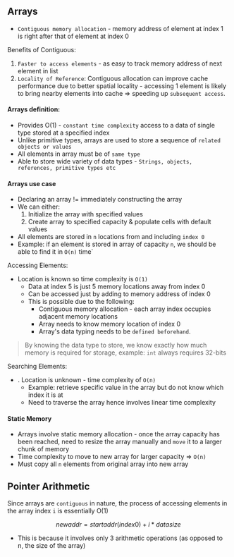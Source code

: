 ## Arrays

* `Contiguous memory allocation` - memory address of element at index 1 is right after that of element at index 0

Benefits of Contiguous:
1. `Faster to access elements` - as easy to track memory address of next element in list
2. `Locality of Reference`: Contiguous allocation can improve cache performance due to better spatial locality - accessing 1 element is likely to bring nearby elements into cache => speeding up `subsequent access`.

#### Arrays definition:
* Provides O(1) - `constant time complexity` access to a data of single type stored at a specified index
* Unlike primitive types, arrays are used to store a sequence of `related objects or values`
* All elements in array must be of `same type`
* Able to store wide variety of data types - `Strings, objects, references, primitive types etc`

#### Arrays use case
* Declaring an array != immediately constructing the array
* We can either:
    1. Initialize the array with specified values
    2. Create array to specified capacity & populate cells with default values
* All elements are stored in `n` locations from and including `index 0`
* Example: if an element is stored in array of capacity `n`, we should be able to find it in `O(n)` time`

Accessing Elements:
*  Location is known so time complexity is `O(1)`
    * Data at index 5 is just 5 memory locations away from index 0
    * Can be accessed just by adding to memory address of index 0
    * This is possible due to the following:
        * Contiguous memory allocation - each array index occupies adjacent memory locations
        * Array needs to know memory location of index 0
        * Array's data typing needs to be `defined beforehand`.
> By knowing the data type to store, we know exactly how much memory is required for storage, example: `int` always requires 32-bits

Searching Elements:
* . Location is unknown - time complexity of `O(n)`
    * Example: retrieve specific value in the array but do not know which index it is at
    * Need to traverse the array hence involves linear time complexity 

#### Static Memory
* Arrays involve static memory allocation - once the array capacity has been reached, need to resize the array manually and `move` it to a larger chunk of memory
* Time complexity to move to new array for larger capacity => `O(n)`
* Must copy all `n` elements from original array into new array

## Pointer Arithmetic
Since arrays are `contiguous` in nature, the process of accessing elements in the array index `i` is essentially O(1)

$$
newaddr = startaddr (index 0 ) + i * datasize
$$

* This is because it involves only 3 arithmetic operations (as opposed to n, the size of the array)